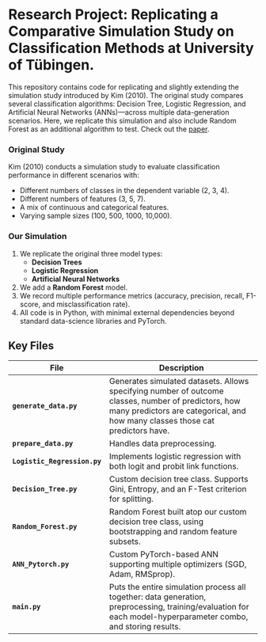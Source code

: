 # Research Project: Replicating a Comparative Simulation Study on Classification Methods at University of Tübingen.

This repository contains code for replicating and slightly extending the simulation study introduced by Kim (2010). The original study compares several classification algorithms: Decision Tree, Logistic Regression, and Artificial Neural Networks (ANNs)—across multiple data-generation scenarios. Here, we replicate this simulation and also include Random Forest as an additional algorithm to test. Check out the [paper](doc/main.pdf).

### Original Study

Kim (2010) conducts a simulation study to evaluate classification performance in different scenarios with:
- Different numbers of classes in the dependent variable (2, 3, 4).
- Different numbers of features (3, 5, 7).
- A mix of continuous and categorical features.
- Varying sample sizes (100, 500, 1000, 10,000).

### Our Simulation
1. We replicate the original three model types:
   - **Decision Trees** 
   - **Logistic Regression** 
   - **Artificial Neural Networks** 
2. We add a **Random Forest** model.
3. We record multiple performance metrics (accuracy, precision, recall, F1-score, and misclassification rate).
4. All code is in Python, with minimal external dependencies beyond standard data-science libraries and PyTorch.


## Key Files

| File                     | Description                                                                                                                                                          |
|--------------------------|----------------------------------------------------------------------------------------------------------------------------------------------------------------------|
| **`generate_data.py`**  | Generates simulated datasets. Allows specifying number of outcome classes, number of predictors, how many predictors are categorical, and how many classes those cat predictors have. |
| **`prepare_data.py`**   | Handles data preprocessing.                                         |
| **`Logistic_Regression.py`** | Implements logistic regression with both logit and probit link functions.                         |
| **`Decision_Tree.py`**  | Custom decision tree class. Supports Gini, Entropy, and an F-Test criterion for splitting.                                                                          |
| **`Random_Forest.py`**  | Random Forest built atop our custom decision tree class, using bootstrapping and random feature subsets.                                                             |
| **`ANN_Pytorch.py`**    | Custom PyTorch-based ANN supporting multiple optimizers (SGD, Adam, RMSprop).        |
| **`main.py`**           | Puts the entire simulation process all together: data generation, preprocessing, training/evaluation for each model-hyperparameter combo, and storing results. |


